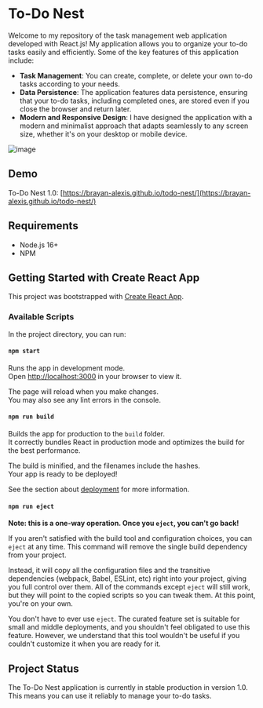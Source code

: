 # To-Do Nest
Welcome to my repository of the task management web application developed with React.js! My application allows you to organize your to-do tasks easily and efficiently. Some of the key features of this application include:

 - **Task Management**: You can create, complete, or delete your own to-do tasks according to your needs.
 - **Data Persistence**: The application features data persistence, ensuring that your to-do tasks, including completed ones, are stored even if you close the browser and return later.
 - **Modern and Responsive Design**: I have designed the application with a modern and minimalist approach that adapts seamlessly to any screen size, whether it's on your desktop or mobile device.

![image](https://github.com/brayan-alexis/todo-nest/assets/72293351/005198be-2f47-43f6-871b-d495ba1a81eb)

## Demo
To-Do Nest 1.0: [https://brayan-alexis.github.io/todo-nest/](https://brayan-alexis.github.io/todo-nest/)

## Requirements

-   Node.js 16+
-   NPM

## Getting Started with Create React App

This project was bootstrapped with [Create React App](https://github.com/facebook/create-react-app).

### Available Scripts

In the project directory, you can run:

#### `npm start`

Runs the app in development mode.\
Open [http://localhost:3000](http://localhost:3000) in your browser to view it.

The page will reload when you make changes.\
You may also see any lint errors in the console.

#### `npm run build`

Builds the app for production to the `build` folder.\
It correctly bundles React in production mode and optimizes the build for the best performance.

The build is minified, and the filenames include the hashes.\
Your app is ready to be deployed!

See the section about [deployment](https://facebook.github.io/create-react-app/docs/deployment) for more information.

#### `npm run eject`

**Note: this is a one-way operation. Once you `eject`, you can't go back!**

If you aren't satisfied with the build tool and configuration choices, you can `eject` at any time. This command will remove the single build dependency from your project.

Instead, it will copy all the configuration files and the transitive dependencies (webpack, Babel, ESLint, etc) right into your project, giving you full control over them. All of the commands except `eject` will still work, but they will point to the copied scripts so you can tweak them. At this point, you're on your own.

You don't have to ever use `eject`. The curated feature set is suitable for small and middle deployments, and you shouldn't feel obligated to use this feature. However, we understand that this tool wouldn't be useful if you couldn't customize it when you are ready for it.

## Project Status
The To-Do Nest application is currently in stable production in version 1.0. This means you can use it reliably to manage your to-do tasks.
